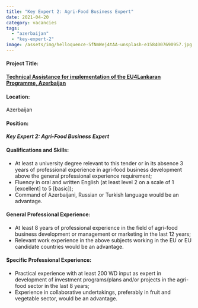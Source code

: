 ```yaml
---
title: "Key Expert 2: Agri-Food Business Expert"
date: 2021-04-20
category: vacancies
tags: 
  - "azerbaijan"
  - "key-expert-2"
image: /assets/img/helloquence-5fNmWej4tAA-unsplash-e1584007690957.jpg
---
```

#### Project Title:

**[Technical Assistance for implementation of the EU4Lankaran Programme, Azerbaijan](https://epm.lv/shortlist-eu4lankaran-azerbaijan/)**

#### Location:

Azerbaijan

#### Position:

**_Key Expert 2: Agri-Food Business_** **_Expert_**

#### Qualifications and Skills:

- At least a university degree relevant to this tender or in its absence 3 years of professional experience in agri-food business development above the general professional experience requirement;
- Fluency in oral and written English (at least level 2 on a scale of 1 \[excellent\] to 5 \[basic\]);
- Command of Azerbaijani, Russian or Turkish language would be an advantage.

#### General Professional Experience:

- At least 8 years of professional experience in the field of agri-food business development or management or marketing in the last 12 years;
- Relevant work experience in the above subjects working in the EU or EU candidate countries would be an advantage.

#### Specific Professional Experience:

- Practical experience with at least 200 WD input as expert in development of investment programs/plans and/or projects in the agri-food sector in the last 8 years;
- Experience in collaborative undertakings, preferably in fruit and vegetable sector, would be an advantage.
